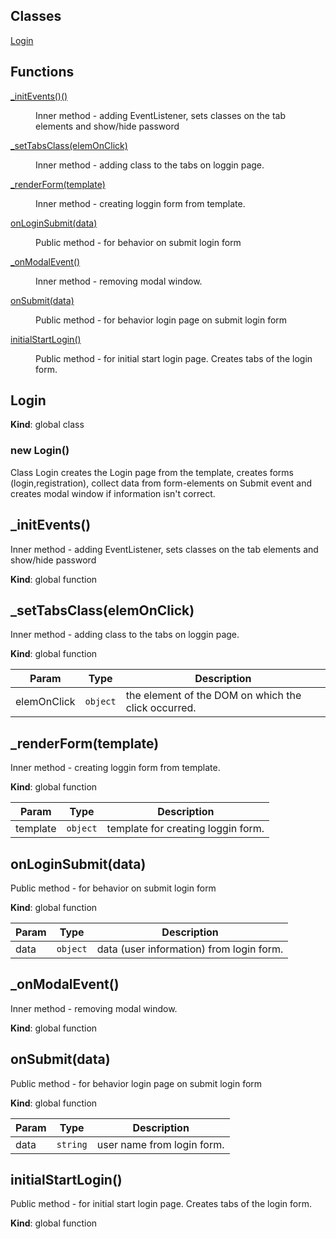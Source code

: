 ## Classes

<dl>
<dt><a href="#Login">Login</a></dt>
<dd></dd>
</dl>

## Functions

<dl>
<dt><a href="#_initEvents_new">_initEvents()()</a></dt>
<dd><p>Inner method - adding EventListener, sets classes on the tab elements and show/hide password</p>
</dd>
<dt><a href="#_setTabsClass(elemOnClick)">_setTabsClass(elemOnClick)</a></dt>
<dd><p>Inner method - adding class to the tabs on loggin page.</p>
</dd>
<dt><a href="#_renderForm(template)">_renderForm(template)</a></dt>
<dd><p>Inner method - creating loggin form from template.</p>
</dd>
<dt><a href="#onLoginSubmit(data)">onLoginSubmit(data)</a></dt>
<dd><p>Public method - for behavior on submit login form</p>
</dd>
<dt><a href="#_onModalEvent">_onModalEvent()</a></dt>
<dd><p>Inner method - removing modal window.</p>
</dd>
<dt><a href="#onSubmit(message)">onSubmit(data)</a></dt>
<dd><p>Public method - for behavior login page on submit login form</p>
</dd>
<dt><a href="#initialStartLogin">initialStartLogin()</a></dt>
<dd><p>Public method - for initial start login page. Creates tabs of the login form.</p>
</dd>
</dl>

<a name="Login"></a>

## Login
**Kind**: global class
<a name="new_Login_new"></a>

### new Login()
Class Login creates the Login page from the template, creates forms (login,registration), collect data from form-elements on Submit
event and creates modal window if information isn't correct.

<a name="_initEvents_new"></a>

## _initEvents()
Inner method - adding EventListener, sets classes on the tab elements and show/hide password

**Kind**: global function
<a name="_setTabsClass(elemOnClick)"></a>

## _setTabsClass(elemOnClick)
Inner method - adding class to the tabs on loggin page.

**Kind**: global function

| Param | Type | Description |
| --- | --- | --- |
| elemOnClick | <code>object</code> | the element of the DOM on which the click occurred. |

<a name="_renderForm(template)"></a>

## _renderForm(template)
Inner method - creating loggin form from template.

**Kind**: global function

| Param | Type | Description |
| --- | --- | --- |
| template | <code>object</code> | template for creating loggin form. |

<a name="onLoginSubmit(data)"></a>

## onLoginSubmit(data)
Public method - for behavior on submit login form

**Kind**: global function

| Param | Type | Description |
| --- | --- | --- |
| data | <code>object</code> | data (user information) from login form. |

<a name="_onModalEvent"></a>

## _onModalEvent()
Inner method - removing modal window.

**Kind**: global function
<a name="onSubmit(message)"></a>

## onSubmit(data)
Public method - for behavior login page on submit login form

**Kind**: global function

| Param | Type | Description |
| --- | --- | --- |
| data | <code>string</code> | user name from login form. |

<a name="initialStartLogin"></a>

## initialStartLogin()
Public method - for initial start login page. Creates tabs of the login form.

**Kind**: global function
